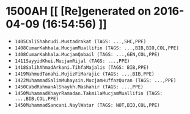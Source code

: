 # 1500AH [[ [Re]generated on 2016-04-09 (16:54:56) ]]

* `1405CaliShahrudi.Mustadrakat (TAGS: ...,SHC,PPE)`
* `1408CumarKahhala.MucjamMuallifin (TAGS: ...,BIB,BIO,COL,PPE)`
* `1408CumarKahhala.MucjamQabail (TAGS: ...,GEN,COL,PPE)`
* `1411SayyidKhui.MucjamRijal (TAGS: ...,PPE)`
* `1418SalihAhmadArkani.TihfaMajalis (TAGS: BIB,PPE)`
* `1419MahmudTanahi.MujizFiMarajic (TAGS: ...,BIB,PPE)`
* `1422MuhammadSalimMuhaysin.MucjamHuffazQuran (TAGS: ...,PPE)`
* `1450CabdRahmanAlShaykh.Mashahir (TAGS: ...,PPE)`
* `1450MuhammadKhayrRamadan.TakmilaMucjamMuallifin (TAGS: ...,BIB,COL,PPE)`
* `1450MuhammadSancani.NaylWatar (TAGS: NOT,BIO,COL,PPE)`
